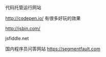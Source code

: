 代码托管运行网站

http://codepen.io/  有很多好玩的效果

http://jsbin.com/

jsfiddle.net

国内程序员问答网站
https://segmentfault.com 